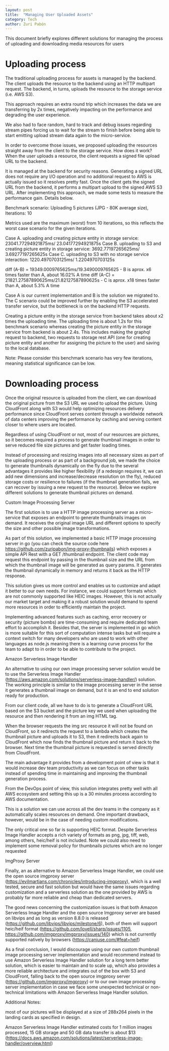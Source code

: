 ```yaml
---
layout: post
title:  "Managing User Uploaded Assets"
category: Tech
author: Zuri Pabón
---
```


This document briefly explores different solutions for managing the process of uploading and downloading media resources for users

# Uploading process

The traditional uploading process for assets is managed by the backend. The client uploads the resource to the backend using an HTTP multipart request. The backend, in turns, uploads the resource to the storage service (i.e. AWS S3). 

This approach requires an extra round trip which increases the data we are transferring by 2x times, negatively impacting on the performance and degrading the user experience. 

We also had to face random, hard to track and debug issues regarding stream pipes forcing us to wait for the stream to finish before being able to start emitting upload stream data again to the micro-service.

In order to overcome those issues, we proposed uploading the resources straight away from the client to the storage service. How does it work? When the user uploads a resource, the client requests a signed file upload URL to the backend. 

It is managed at the backend for security reasons. Generating a signed URL does not require any I/O operation and no additional request to AWS is actually issued so it resolves pretty fast. Once the client gets the signed URL from the backend, it performs a multipart upload to the signed AWS S3 URL. After implementing this approach, we made some tests to measure the performance gain. Details below.

Benchmark scenario: Uploading 5 pictures (JPG - 80K average size), Iterations: 10

Metrics used are the maximum (worst) from 10 iterations, so this reflects the worst case scenario for the given iterations.

Case A. uploading and creating picture entity in storage service: 23041.77294921875ms/ 23.04177294921875s
Case B. uploading to S3 and creating picture entity in storage service: 3692.77197265625ms/ 3.69277197265625s
Case C. uploading to S3 with no storage service interaction: 1220.4970703125ms/ 1.2204970703125s

diff (A-B) = 19349.0009765625ms/19.3490009765625 - B is aprox. x6 times faster than A, about 16.02% A time
diff (A-C) = 21821.27587890625ms/21.82127587890625s - C is aprox. x18 times faster than A, about 5.3% A time

Case A is our current implementation and B is the solution we migrated to. The C scenario could be improved further by enabling the S3 accelerated transfer service, but the bottleneck is on the backend HTTP requests.

Creating a picture entity in the storage service from backend takes about x2 times the uploading time. The uploading time is about 1.2s for this benchmark scenario whereas creating the picture entity in the storage service from backend is about 2.4s. This includes making the graphql request to backend, two requests to storage rest API (one for creating picture entity and another for assigning the picture to the user) and saving to the local database.

Note: Please consider this benchmark scenario has very few iterations, meaning statistical significance can be low.

# Downloading process

Once the original resource is uploaded from the client, we can download the original picture from the S3 URL we used to upload the picture. Using CloudFront along with S3 would help optimizing resources delivery performance since CloudFront serves content through a worldwide network of data centers improving the performance by caching and serving content closer to where users are located.

Regardless of using CloudFront or not, most of our resources are pictures, so it becomes required a process to generate thumbnail images in order to serve reduced file size pictures and get faster loading times. 

Instead of processing and resizing images into all necessary sizes as part of the uploading process or as part of a background job, we made the choice to generate thumbnails dynamically on the fly due to the several advantages it provides like higher flexibility (if a redesign requires it, we can add new dimensions and increase/decrease resolution on the fly), reduced storage costs or resilience to failures (if the thumbnail generation fails, we can recover by issuing a new request to the resource). Below we explore different solutions to generate thumbnail pictures on demand. 

Custom Image Processing Server 

The first solution is to use a HTTP image processing server as a micro-service that exposes an endpoint to generate thumbnails images on demand. It receives the original image URL and different options to specify the size and other possible image transformations.

As part of this solution, we implemented a basic HTTP image processing server in go (you can check the source code here https://github.com/zuripabon/img-proxy-thumbnails) which exposes a simple API Rest with a GET /thumbnail endpoint. The client code may request this endpoint by passing in the thumbnail size and the URL from which the thumbnail image will be generated as query params. It generates the thumbnail dynamically in memory and returns it back as the HTTP response.

This solution gives us more control and enables us to customize and adapt it better to our own needs. For instance, we could support formats which are not commonly supported like HEIC images. However, this is not actually our market target and making it a robust solution would demand to spend more resources in order to efficiently maintain the project. 

Implementing advanced features such as caching, error recovery or security (picture bombs) are time-consuming and require dedicated team effort to accomplish it. 
Besides that, the server is implemented in go which is more suitable for this sort of computation intense tasks but will require a context switch for many developers who are used to work with other languages as node.js meaning there is a learning curve process for the team to adapt to in order to be able to contribute to the project.

Amazon Serverless Image Handler

An alternative to using our own image processing server solution would be to use the Serverless Image Handler (https://aws.amazon.com/solutions/serverless-image-handler/) solution. The working principle is similar to the image processing server in the sense it generates a thumbnail image on demand, but it is an end to end solution ready for production.

From our client code, all we have to do is to generate a CloudFront URL based on the S3 bucket and the picture key we used when uploading the resource and then rendering it from an img HTML tag. 

When the browser requests the img src resource it will not be found on CloudFront, so it redirects the request to a lambda which creates the thumbnail picture and uploads it to S3, then it redirects back again to CloudFront which now finds the thumbnail picture and return it back to the browser. Next time the thumbnail picture is requested is served directly from CloudFront.

The main advantage it provides from a development point of view is that it would increase dev team productivity as we can focus on other tasks instead of spending time in maintaining and improving the thumbnail generation process. 

From the DevOps point of view, this solution integrates pretty well with all AWS ecosystem and setting this up is a 30 minutes process according to AWS documentation. 

This is a solution we can use across all the dev teams in the company as it automatically scales resources on demand. One important drawback, however, would be in the case of needing custom modifications. 

The only critical one so far is supporting HEIC format. Despite Serverless Image Handler accepts a rich variety of formats as png, jpg, tiff, web, among others, heic/heif is not included. Note we could also need to implement some removal policy for thumbnails pictures which are no longer requested

ImgProxy Server

Finally, an as alternative to Amazon Serverless Image Handler, we could use the open source imgproxy server (https://evilmartians.com/chronicles/introducing-imgproxy), which is a well tested, secure and fast solution but would have the same issues regarding customization and a serverless solution as the one provided by AWS is probably far more reliable and cheap than dedicated servers. 

The good news concerning the customization issues is that both Amazon Serverless Image Handler and the open source Imgproxy server are based on libvips and as long as version 8.8.0 is released (https://github.com/libvips/libvips/milestone/6), both of them will support heic/heif format (https://github.com/lovell/sharp/issues/1105, https://github.com/imgproxy/imgproxy/issues/140) which is not currently supported natively by browsers (https://caniuse.com/#feat=heif)  


As a final conclusion, I would discourage using our own custom thumbnail image processing server implementation and would recommend instead to use Amazon Serverless Image Handler solution for a long term better solution, which is easier to maintain and to scale up, which also provides a more reliable architecture and integrates out of the box with S3 and CloudFront, falling back to the open source imgproxy server (https://github.com/imgproxy/imgproxy) or to our own image processing server implementation in case we face some unexpected technical or non-technical limitations with Amazon Serverless Image Handler solution. 

Additional Notes:

most of our pictures will be displayed at a size of 288x264 pixels in the landing cards as specified in design.

Amazon Serverless Image Handler estimated costs for 1 million images processed, 15 GB storage and 50 GB data transfer is about $13 (https://docs.aws.amazon.com/solutions/latest/serverless-image-handler/overview.html)
